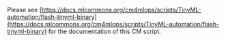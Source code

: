 Please see [https://docs.mlcommons.org/cm4mlops/scripts/TinyML-automation/flash-tinyml-binary](https://docs.mlcommons.org/cm4mlops/scripts/TinyML-automation/flash-tinyml-binary) for the documentation of this CM script.

